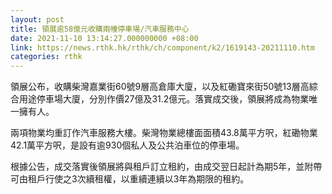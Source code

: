 ```yaml
---
layout: post
title: 領展逾58億元收購兩幢停車場/汽車服務中心
date: 2021-11-10 13:14:27.000000000 +08:00
link: https://news.rthk.hk/rthk/ch/component/k2/1619143-20211110.htm
categories: rthk
---
```


領展公布，收購柴灣嘉業街60號9層高倉庫大廈，以及紅磡寶來街50號13層高綜合用途停車場大廈，分別作價27億及31.2億元。落實成交後，領展將成為物業唯一擁有人。

兩項物業均重訂作汽車服務大樓。柴灣物業總樓面面積43.8萬平方呎，紅磡物業42.1萬平方呎，是設有逾930個私人及公共泊車位的停車場。

根據公告，成交落實後領展將與租戶訂立租約，由成交翌日起計為期5年，並附帶可由租戶行使之3次續租權，以重續連續以3年為期限的租約。
